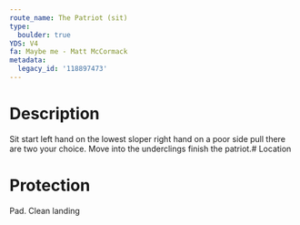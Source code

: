 ```yaml
---
route_name: The Patriot (sit)
type:
  boulder: true
YDS: V4
fa: Maybe me - Matt McCormack
metadata:
  legacy_id: '118897473'
---
```

# Description
Sit start left hand on the lowest sloper right hand on a poor side pull there are two your choice. Move into the underclings finish the patriot.# Location
# Protection
Pad. Clean landing